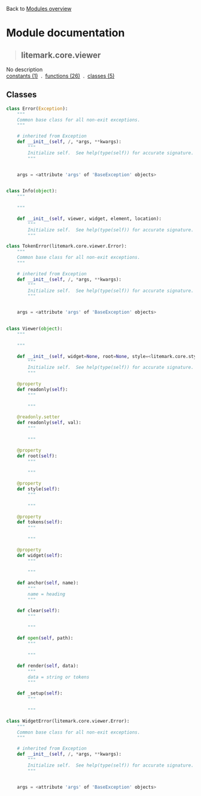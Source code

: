 Back to [Modules overview](https://github.com/pyrustic/litemark/blob/master/docs/modules/README.md)
  
# Module documentation
>## litemark.core.viewer
No description
<br>
[constants (1)](https://github.com/pyrustic/litemark/blob/master/docs/modules/content/litemark.core.viewer/constants.md) &nbsp;.&nbsp; [functions (26)](https://github.com/pyrustic/litemark/blob/master/docs/modules/content/litemark.core.viewer/functions.md) &nbsp;.&nbsp; [classes (5)](https://github.com/pyrustic/litemark/blob/master/docs/modules/content/litemark.core.viewer/classes.md)


## Classes
```python
class Error(Exception):
    """
    Common base class for all non-exit exceptions.
    """

    # inherited from Exception
    def __init__(self, /, *args, **kwargs):
        """
        Initialize self.  See help(type(self)) for accurate signature.
        """


    args = <attribute 'args' of 'BaseException' objects>
    
```

```python
class Info(object):
    """
    
    """

    def __init__(self, viewer, widget, element, location):
        """
        Initialize self.  See help(type(self)) for accurate signature.
        """

```

```python
class TokenError(litemark.core.viewer.Error):
    """
    Common base class for all non-exit exceptions.
    """

    # inherited from Exception
    def __init__(self, /, *args, **kwargs):
        """
        Initialize self.  See help(type(self)) for accurate signature.
        """


    args = <attribute 'args' of 'BaseException' objects>
    
```

```python
class Viewer(object):
    """
    
    """

    def __init__(self, widget=None, root=None, style=<litemark.core.style.Style object at 0x7f3217d1d400>, on_browse=None):
        """
        Initialize self.  See help(type(self)) for accurate signature.
        """

    @property
    def readonly(self):
        """
        
        """

    @readonly.setter
    def readonly(self, val):
        """
        
        """

    @property
    def root(self):
        """
        
        """

    @property
    def style(self):
        """
        
        """

    @property
    def tokens(self):
        """
        
        """

    @property
    def widget(self):
        """
        
        """

    def anchor(self, name):
        """
        name = heading
        """

    def clear(self):
        """
        
        """

    def open(self, path):
        """
        
        """

    def render(self, data):
        """
        data = string or tokens
        """

    def _setup(self):
        """
        
        """

```

```python
class WidgetError(litemark.core.viewer.Error):
    """
    Common base class for all non-exit exceptions.
    """

    # inherited from Exception
    def __init__(self, /, *args, **kwargs):
        """
        Initialize self.  See help(type(self)) for accurate signature.
        """


    args = <attribute 'args' of 'BaseException' objects>
    
```

